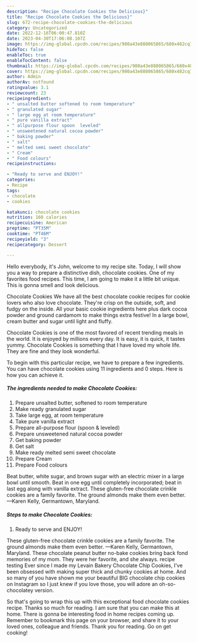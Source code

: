 ```yaml
---
description: "Recipe Chocolate Cookies the Delicious}"
title: "Recipe Chocolate Cookies the Delicious}"
slug: 672-recipe-chocolate-cookies-the-delicious
category: Uncategorized
date: 2022-12-16T06:00:47.810Z
date: 2023-04-30T17:06:08.107Z
image: https://img-global.cpcdn.com/recipes/980a43e888065865/680x482cq70/chocolate-cookies-recipe-main-photo.jpg
hideToc: false
enableToc: true
enableTocContent: false
thumbnail: https://img-global.cpcdn.com/recipes/980a43e888065865/680x482cq70/chocolate-cookies-recipe-main-photo.jpg
cover: https://img-global.cpcdn.com/recipes/980a43e888065865/680x482cq70/chocolate-cookies-recipe-main-photo.jpg
author: Admin
authorAv: notfound
ratingvalue: 3.1
reviewcount: 23
recipeingredient:
- " unsalted butter softened to room temperature"
- " granulated sugar"
- " large egg at room temperature"
- " pure vanilla extract"
- " allpurpose flour spoon  leveled"
- " unsweetened natural cocoa powder"
- " baking powder"
- " salt"
- " melted semi sweet chocolate"
- " Cream"
- " Food colours"
recipeinstructions:

- "Ready to serve and ENJOY!"
categories:
- Recipe
tags:
- chocolate
- cookies

katakunci: chocolate cookies 
nutrition: 160 calories
recipecuisine: American
preptime: "PT35M"
cooktime: "PT46M"
recipeyield: "3"
recipecategory: Dessert

---
```



Hello everybody, it's John, welcome to my recipe site. Today, I will show you a way to prepare a distinctive dish, chocolate cookies. One of my favorites food recipes. This time, I am going to make it a little bit unique. This is gonna smell and look delicious.

Chocolate Cookies We have all the best chocolate cookie recipes for cookie lovers who also love chocolate. They&#39;re crisp on the outside, soft, and fudgy on the inside. All your basic cookie ingredients here plus dark cocoa powder and ground cardamom to make things extra festive! In a large bowl, cream butter and sugar until light and fluffy.

Chocolate Cookies is one of the most favored of recent trending meals in the world. It is enjoyed by millions every day. It is easy, it is quick, it tastes yummy. Chocolate Cookies is something that I have loved my whole life. They are fine and they look wonderful.


To begin with this particular recipe, we have to prepare a few ingredients. You can have chocolate cookies using 11 ingredients and 0 steps. Here is how you can achieve it.

<!--inarticleads1-->

##### The ingredients needed to make Chocolate Cookies:

1. Prepare  unsalted butter, softened to room temperature
1. Make ready  granulated sugar
1. Take  large egg, at room temperature
1. Take  pure vanilla extract
1. Prepare  all-purpose flour (spoon &amp; leveled)
1. Prepare  unsweetened natural cocoa powder
1. Get  baking powder
1. Get  salt
1. Make ready  melted semi sweet chocolate
1. Prepare  Cream
1. Prepare  Food colours


Beat butter, white sugar, and brown sugar with an electric mixer in a large bowl until smooth. Beat in one egg until completely incorporated; beat in last egg along with vanilla extract. These gluten-free chocolate crinkle cookies are a family favorite. The ground almonds make them even better. —Karen Kelly, Germantown, Maryland. 

<!--inarticleads2-->

##### Steps to make Chocolate Cookies:


1. Ready to serve and ENJOY!

These gluten-free chocolate crinkle cookies are a family favorite. The ground almonds make them even better. —Karen Kelly, Germantown, Maryland. These chocolate peanut butter no-bake cookies bring back fond memories of my mom. They were her favorite, and she always. recipe testing Ever since I made my Levain Bakery Chocolate Chip Cookies, I&#39;ve been obsessed with making super thick and chunky cookies at home. And so many of you have shown me your beautiful BIG chocolate chip cookies on Instagram so I just knew if you love those, you will adore an oh-so-chocolatey version. 

So that's going to wrap this up with this exceptional food chocolate cookies recipe. Thanks so much for reading. I am sure that you can make this at home. There is gonna be interesting food in home recipes coming up. Remember to bookmark this page on your browser, and share it to your loved ones, colleague and friends. Thank you for reading. Go on get cooking!
